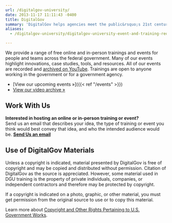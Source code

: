 ```yaml
---
url: /digitalgov-university/
date: 2013-11-17 11:11:43 -0400
title: DigitalGov
summary: 'DigitalGov helps agencies meet the public&rsquo;s 21st century digital expectations by providing a platform for federal agencies to share innovations, offer case-studies, host summits and workshops and connect with each other.'
aliases:
  - /digitalgov-university/digitalgov-university-event-and-training-request-form/

---
```


We provide a range of free online and in-person trainings and events for people and teams across the federal government. Many of our events highlight innovations, case studies, tools, and resources. All of our events are recorded and [archived on YouTube](https://youtube.com/digitalgov). Trainings are open to anyone working in the government or for a government agency.

- [View our upcoming events »]({{< ref "/events" >}})
- [View our video archive »](https://youtube.com/digitalgov)

## Work With Us

**Interested in hosting an online or in-person training or event?**<br/>
Send us an email that describes your idea, the type of training or event you think would best convey that idea, and who the intended audience would be. [**Send Us an email**](mailto:digitalgovu@gsa.gov?subject=Training%20Idea)

## Use of DigitalGov Materials

Unless a copyright is indicated, material presented by DigitalGov is free of copyright and may be copied and distributed without permission. Citation of DigitalGov as the source is appreciated. However, some material used in DGU training is the property of private individuals, companies, or independent contractors and therefore may be protected by copyright.

If a copyright is indicated on a photo, graphic, or other material, you must get permission from the original source to use or to copy this material.

Learn more about [Copyright and Other Rights Pertaining to U.S. Government Works](http://www.usa.gov/copyright.shtml).
